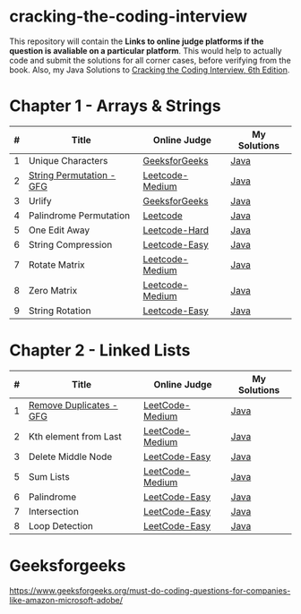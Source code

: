 # cracking-the-coding-interview
This repository will contain the **Links to online judge platforms if the question is avaliable on a particular platform**. This would help to actually code and submit the solutions for all corner cases, before verifying from the book. Also, my Java Solutions to [Cracking the Coding Interview, 6th Edition](http://www.crackingthecodinginterview.com/).
# Chapter 1 - Arrays & Strings
| # | Title | Online Judge | My Solutions |
|---| ----- | -------- | ---------- |
|1|Unique Characters|[GeeksforGeeks](https://www.geeksforgeeks.org/determine-string-unique-characters/)|[Java](cracking-the-coding-interview/Chapter1-Arrays&Strings/Question1.java)|
|2|[String Permutation - GFG](https://www.geeksforgeeks.org/check-if-two-strings-are-permutation-of-each-other/)|[Leetcode-Medium](https://leetcode.com/problems/permutation-in-string/description/)|[Java](cracking-the-coding-interview/Chapter1-Arrays&Strings/Question2.java)|
|3|Urlify|[GeeksforGeeks](https://www.geeksforgeeks.org/urlify-given-string-replace-spaces/)|[Java](cracking-the-coding-interview/Chapter1-Arrays&Strings/Question3.java)|
|4|Palindrome Permutation|[Leetcode](https://leetcode.com/articles/palindrome-permutation/#solution)|[Java](cracking-the-coding-interview/Chapter1-Arrays&Strings/Question4.java)|
|5|One Edit Away|[Leetcode-Hard](https://leetcode.com/problems/edit-distance/description/)|[Java](cracking-the-coding-interview/Chapter1-Arrays&Strings/Question5.java)|
|6|String Compression|[Leetcode-Easy](https://leetcode.com/problems/string-compression/description/)|[Java](cracking-the-coding-interview/Chapter1-Arrays&Strings/Question6.java)|
|7|Rotate Matrix|[Leetcode-Medium](https://leetcode.com/problems/rotate-image/description/)|[Java](cracking-the-coding-interview/Chapter1-Arrays&Strings/Question7.java)|
|8|Zero Matrix|[Leetcode-Medium](https://leetcode.com/problems/set-matrix-zeroes/description/)|[Java](cracking-the-coding-interview/Chapter1-Arrays&Strings/Question8.java)|
|9|String Rotation|[Leetcode-Easy](https://leetcode.com/problems/rotate-string/description/)|[Java](cracking-the-coding-interview/Chapter1-Arrays&Strings/Question8.java)|

# Chapter 2 - Linked Lists
| # | Title | Online Judge | My Solutions |
|---| ----- | -------- | ---------- |
|1|[Remove Duplicates - GFG](https://www.geeksforgeeks.org/remove-duplicates-from-an-unsorted-linked-list/)|[LeetCode-Medium](https://leetcode.com/problems/remove-duplicates-from-sorted-list-ii/description/)|[Java](https://github.com/ahujaraman/competitive-coding-leetcode/tree/master/My-Solutions/remove-duplicates-from-sorted-list-ii.java)|
|2|Kth element from Last|[LeetCode-Medium](https://leetcode.com/problems/remove-nth-node-from-end-of-list/description/)|[Java](https://github.com/ahujaraman/competitive-coding-leetcode/blob/master/My-Solutions/remove-nth-node-from-end-of-list.java)|
|3|Delete Middle Node|[LeetCode-Easy](https://leetcode.com/problems/delete-node-in-a-linked-list/description/)|[Java](https://github.com/ahujaraman/competitive-coding-leetcode/blob/master/My-Solutions/delete-node-in-a-linked-list.java)|
|5|Sum Lists|[LeetCode-Medium](https://leetcode.com/problems/add-two-numbers/description/)|[Java](https://github.com/ahujaraman/competitive-coding-leetcode/tree/master/My-Solutions/add-two-numbers.java)|
|6|Palindrome|[LeetCode-Easy](https://leetcode.com/problems/palindrome-linked-list/description/)|[Java](https://github.com/ahujaraman/competitive-coding-leetcode/blob/master/My-Solutions/palindrome-linked-list.java)|
|7|Intersection|[LeetCode-Easy](https://leetcode.com/problems/intersection-of-two-linked-lists/description/)|[Java](https://github.com/ahujaraman/competitive-coding-leetcode/blob/master/My-Solutions/intersection-of-two-linked-lists.java)|
|8|Loop Detection|[LeetCode-Easy](https://leetcode.com/problems/linked-list-cycle/description/)|[Java](https://github.com/ahujaraman/competitive-coding-leetcode/blob/master/My-Solutions/linked-list-cycle.java)|

# Geeksforgeeks
https://www.geeksforgeeks.org/must-do-coding-questions-for-companies-like-amazon-microsoft-adobe/

